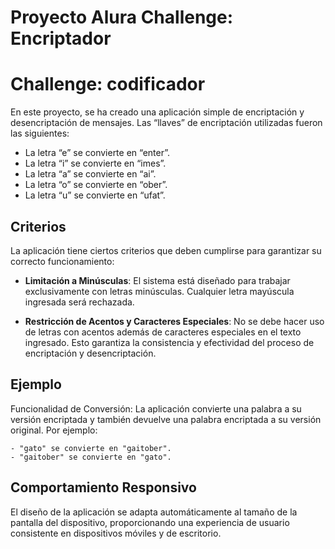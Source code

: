 # Proyecto Alura Challenge: Encriptador
# Challenge: codificador 

En este proyecto, se ha creado una aplicación simple de encriptación y desencriptación de mensajes. Las “llaves” de encriptación utilizadas fueron las siguientes:

- La letra “e” se convierte en “enter”.
- La letra “i” se convierte en “imes”.
- La letra “a” se convierte en “ai”.
- La letra “o” se convierte en “ober”.
- La letra “u” se convierte en “ufat”.

## Criterios

La aplicación tiene ciertos criterios que deben cumplirse para garantizar su correcto funcionamiento:

- **Limitación a Minúsculas**: El sistema está diseñado para trabajar exclusivamente con letras minúsculas. Cualquier letra mayúscula ingresada será rechazada.

- **Restricción de Acentos y Caracteres Especiales**: No se debe hacer uso de letras con acentos además de caracteres especiales en el texto ingresado. Esto garantiza la consistencia y efectividad del proceso de encriptación y desencriptación.

## Ejemplo

Funcionalidad de Conversión: La aplicación convierte una palabra a su versión encriptada y también devuelve una palabra encriptada a su versión original. Por ejemplo:

    - "gato" se convierte en "gaitober".
    - "gaitober" se convierte en "gato".


## Comportamiento Responsivo

El diseño de la aplicación se adapta automáticamente al tamaño de la pantalla del dispositivo, proporcionando una experiencia de usuario consistente en dispositivos móviles y de escritorio.
